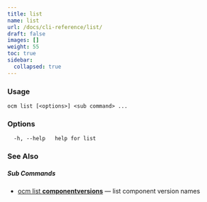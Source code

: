 ```yaml
---
title: list
name: list
url: /docs/cli-reference/list/
draft: false
images: []
weight: 55
toc: true
sidebar:
  collapsed: true
---
```

### Usage

```
ocm list [<options>] <sub command> ...
```

### Options

```
  -h, --help   help for list
```

### See Also



##### Sub Commands

* [ocm list <b>componentversions</b>](/docs/cli-reference/list/componentversions/)	 &mdash; list component version names

